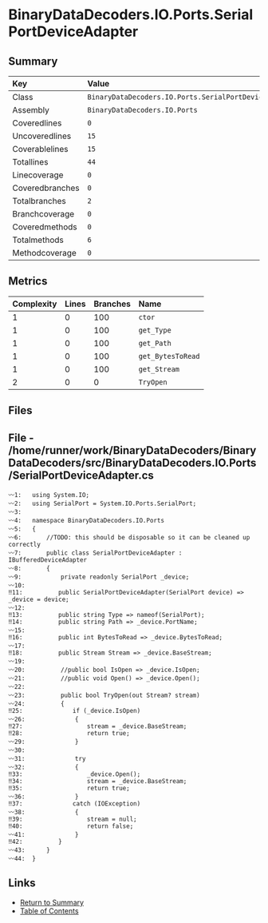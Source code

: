 ﻿# BinaryDataDecoders.IO.Ports.SerialPortDeviceAdapter

## Summary

| Key             | Value                                                 |
| :-------------- | :---------------------------------------------------- |
| Class           | `BinaryDataDecoders.IO.Ports.SerialPortDeviceAdapter` |
| Assembly        | `BinaryDataDecoders.IO.Ports`                         |
| Coveredlines    | `0`                                                   |
| Uncoveredlines  | `15`                                                  |
| Coverablelines  | `15`                                                  |
| Totallines      | `44`                                                  |
| Linecoverage    | `0`                                                   |
| Coveredbranches | `0`                                                   |
| Totalbranches   | `2`                                                   |
| Branchcoverage  | `0`                                                   |
| Coveredmethods  | `0`                                                   |
| Totalmethods    | `6`                                                   |
| Methodcoverage  | `0`                                                   |

## Metrics

| Complexity | Lines | Branches | Name              |
| :--------- | :---- | :------- | :---------------- |
| 1          | 0     | 100      | `ctor`            |
| 1          | 0     | 100      | `get_Type`        |
| 1          | 0     | 100      | `get_Path`        |
| 1          | 0     | 100      | `get_BytesToRead` |
| 1          | 0     | 100      | `get_Stream`      |
| 2          | 0     | 0        | `TryOpen`         |

## Files

## File - /home/runner/work/BinaryDataDecoders/BinaryDataDecoders/src/BinaryDataDecoders.IO.Ports/SerialPortDeviceAdapter.cs

```CSharp
〰1:   using System.IO;
〰2:   using SerialPort = System.IO.Ports.SerialPort;
〰3:   
〰4:   namespace BinaryDataDecoders.IO.Ports
〰5:   {
〰6:       //TODO: this should be disposable so it can be cleaned up correctly
〰7:       public class SerialPortDeviceAdapter : IBufferedDeviceAdapter
〰8:       {
〰9:           private readonly SerialPort _device;
〰10:  
‼11:          public SerialPortDeviceAdapter(SerialPort device) => _device = device;
〰12:  
‼13:          public string Type => nameof(SerialPort);
‼14:          public string Path => _device.PortName;
〰15:  
‼16:          public int BytesToRead => _device.BytesToRead;
〰17:  
‼18:          public Stream Stream => _device.BaseStream;
〰19:  
〰20:          //public bool IsOpen => _device.IsOpen;
〰21:          //public void Open() => _device.Open();
〰22:  
〰23:          public bool TryOpen(out Stream? stream)
〰24:          {
‼25:              if (_device.IsOpen)
〰26:              {
‼27:                  stream = _device.BaseStream;
‼28:                  return true;
〰29:              }
〰30:  
〰31:              try
〰32:              {
‼33:                  _device.Open();
‼34:                  stream = _device.BaseStream;
‼35:                  return true;
〰36:              }
‼37:              catch (IOException)
〰38:              {
‼39:                  stream = null;
‼40:                  return false;
〰41:              }
‼42:          }
〰43:      }
〰44:  }
```

## Links

* [Return to Summary](Summary.md)
* [Table of Contents](../TOC.md)

